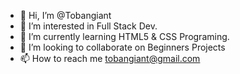 - 👋 Hi, I’m @Tobangiant
- 👀 I’m interested in Full Stack Dev.
- 🌱 I’m currently learning HTML5 & CSS Programing.
- 💞️ I’m looking to collaborate on Beginners Projects
- 📫 How to reach me tobangiant@gmail.com

<!---
Tobangiant/Tobangiant is a ✨ special ✨ repository because its `README.md` (this file) appears on your GitHub profile.
You can click the Preview link to take a look at your changes.
--->
